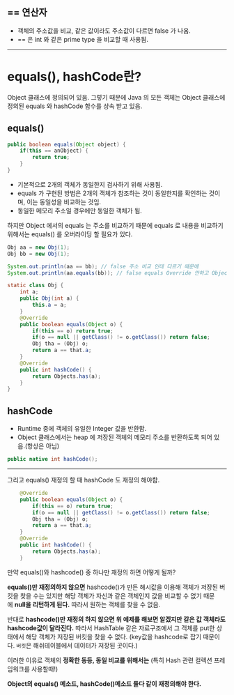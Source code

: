 
## == 연산자

* 객체의 주소값을 비교, 같은 값이라도 주소값이 다르면 false 가 나옴.
* == 은 int 와 같은 prime type 을 비교할 때 사용됨.


---

# equals(), hashCode란?

Object 클래스에 정의되어 있음. 그렇기 때문에 Java 의 모든 객체는 Object 클래스에 정의된 equals 와 hashCode 함수를 상속 받고 있음.

## equals()

```java
public boolean equals(Object object) {
	if(this == anObject) {
		return true;
	}
}
```

* 기본적으로 2개의 객체가 동일한지 검사하기 위해 사용됨.
* equals 가 구현된 방법은 2개의 객체가 참조하는 것이 동일한지를 확인하는 것이며, 이는 동일성을 비교하는 것임.
* 동일한 메모리 주소일 경우에만 동일한 객체가 됨.

하지만 Object 에서의 equals 는 주소를 비교하기 때문에 equals 로 내용을 비교하기 위해서는 equals()  를 오버라이딩 할 필요가 있다.

```java
Obj aa = new Obj(1);
Obj bb = new Obj(1);

System.out.println(aa == bb); // false 주소 비교 인데 다르기 때문에
System.out.println(aa.equals(bb)); // false equals Override 안하고 Object 꺼 사용해서 false 뜸.
```
```java
static class Obj {
	int a;
	public Obj(int a) {
		this.a = a;
	}
	@Override
	public boolean equals(Object o) {
		if(this == o) return true;
		if(o == null || getClass() != o.getClass()) return false;
		Obj tha = (Obj) o;
		return a == that.a;
	}
	@Override
	public int hashCode() {
		return Objects.has(a);
	}
}
```


## hashCode

* Runtime 중에 객체의 유일한 Integer 값을 반환함.
* Object 클래스에서는 heap 에 저장된 객체의 메모리 주소를 반환하도록 되어 있음.(항상은 아님)
```java
public native int hashCode();
```




---
그리고 equals() 재정의 할 때 hashCode 도 재정의 해야함.

```java
	@Override
	public boolean equals(Object o) {
		if(this == o) return true;
		if(o == null || getClass() != o.getClass()) return false;
		Obj tha = (Obj) o;
		return a == that.a;
	}
	@Override
	public int hashCode() {
		return Objects.has(a);
	}
```

만약 equals()와 hashcode() 중 하나만 재정의 하면 어떻게 될까?

**equals()만 재정의하지 않으면** hashcode()가 만든 해시값을 이용해 객체가 저장된 버킷을 찾을 수는 있지만 해당 객체가 자신과 같은 객체인지 값을 비교할 수 없기 때문에 **null을 리턴하게 된다.** 따라서 원하는 객체를 찾을 수 없음.

반대로 **hashcode()만 재정의 하지 않으면 위 예제를 해보면 알겠지만 같은 값 객체라도 hashcode값이 달라진다.** 따라서 HashTable 같은 자료구조에서 그 객체를 put한 상태에서 해당 객체가 저장된 버킷을 찾을 수 없다. (key값을 hashcode로 잡기 때문이다. `버킷`은 해쉬테이블에서 데이터가 저장된 곳이다.)

이러한 이유로 객체의 **정확한 동등, 동일 비교를 위해서는** (특히 Hash 관련 컬렉션 프레임워크를 사용할때!)

**Object의 equals() 메소드, hashCode()메소드 둘다 같이 재정의해야 한다.**


